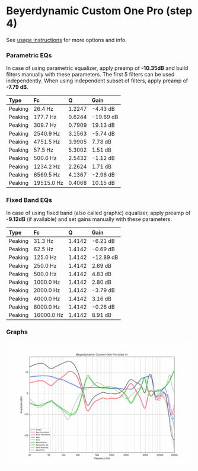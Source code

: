 # Beyerdynamic Custom One Pro (step 4)
See [usage instructions](https://github.com/jaakkopasanen/AutoEq#usage) for more options and info.

### Parametric EQs
In case of using parametric equalizer, apply preamp of **-10.35dB** and build filters manually
with these parameters. The first 5 filters can be used independently.
When using independent subset of filters, apply preamp of **-7.79 dB**.

| Type    | Fc         |      Q | Gain      |
|:--------|:-----------|:-------|:----------|
| Peaking | 26.4 Hz    | 1.2247 | -4.43 dB  |
| Peaking | 177.7 Hz   | 0.6244 | -19.69 dB |
| Peaking | 309.7 Hz   | 0.7909 | 19.13 dB  |
| Peaking | 2540.9 Hz  | 3.1563 | -5.74 dB  |
| Peaking | 4751.5 Hz  | 3.9905 | 7.78 dB   |
| Peaking | 57.5 Hz    | 5.3002 | 1.51 dB   |
| Peaking | 500.6 Hz   | 2.5432 | -1.12 dB  |
| Peaking | 1234.2 Hz  | 2.2624 | 1.71 dB   |
| Peaking | 6569.5 Hz  | 4.1367 | -2.96 dB  |
| Peaking | 19515.0 Hz | 0.4068 | 10.15 dB  |

### Fixed Band EQs
In case of using fixed band (also called graphic) equalizer, apply preamp of **-9.12dB**
(if available) and set gains manually with these parameters.

| Type    | Fc         |      Q | Gain      |
|:--------|:-----------|:-------|:----------|
| Peaking | 31.3 Hz    | 1.4142 | -6.21 dB  |
| Peaking | 62.5 Hz    | 1.4142 | -0.69 dB  |
| Peaking | 125.0 Hz   | 1.4142 | -12.89 dB |
| Peaking | 250.0 Hz   | 1.4142 | 2.69 dB   |
| Peaking | 500.0 Hz   | 1.4142 | 4.83 dB   |
| Peaking | 1000.0 Hz  | 1.4142 | 2.80 dB   |
| Peaking | 2000.0 Hz  | 1.4142 | -3.79 dB  |
| Peaking | 4000.0 Hz  | 1.4142 | 3.16 dB   |
| Peaking | 8000.0 Hz  | 1.4142 | -0.26 dB  |
| Peaking | 16000.0 Hz | 1.4142 | 8.91 dB   |

### Graphs
![](./Beyerdynamic%20Custom%20One%20Pro%20(step%204).png)